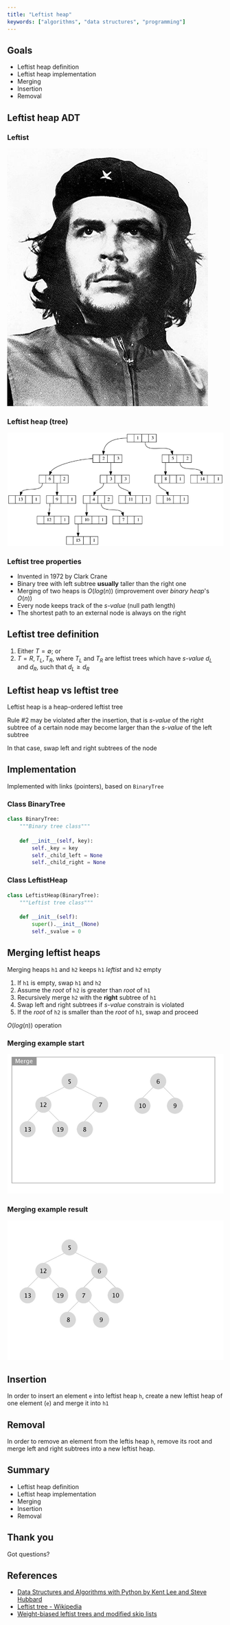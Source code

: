 ```yaml
---
title: "Leftist heap"
keywords: ["algorithms", "data structures", "programming"]
---
```


## Goals

* Leftist heap definition
* Leftist heap implementation
* Merging
* Insertion
* Removal

## Leftist heap ADT

### Leftist

![Che](images/che.jpg)

### Leftist heap (tree)

![Leftist tree](images/leftistheap.png)

### Leftist tree properties

* Invented in 1972 by Clark Crane
* Binary tree with left subtree **usually** taller than the right one
* Merging of two heaps is $O(log(n))$ (improvement over *binary heap*'s $O(n)$)
* Every node keeps track of the *s-value* (null path length)
* The shortest path to an external node is always on the right

## Leftist tree definition

1. Either $T=\emptyset$; or
2. $T={R,T_L,T_R}$, where $T_L$ and $T_R$ are leftist trees which have *s-value* $d_L$ and $d_R$, such that $d_L \ge d_R$

## Leftist heap vs leftist tree

Leftist heap is a heap-ordered leftist tree

Rule #2 may be violated after the insertion, that is *s-value* of the right subtree of a certain node may become larger than the *s-value* of the left subtree

In that case, swap left and right subtrees of the node

## Implementation

Implemented with links (pointers), based on `BinaryTree`

### Class BinaryTree
```python
class BinaryTree:
    """Binary tree class"""

    def __init__(self, key):
        self._key = key
        self._child_left = None
        self._child_right = None
```

### Class LeftistHeap

```python
class LeftistHeap(BinaryTree):
    """Leftist tree class"""

    def __init__(self):
        super().__init__(None)
        self._svalue = 0
```

## Merging leftist heaps

Merging heaps `h1` and `h2` keeps `h1` *leftist* and `h2` empty

1. If `h1` is empty, swap `h1` and `h2`
2. Assume the *root* of `h2` is greater than *root* of `h1`
3. Recursively merge `h2` with the **right** subtree of `h1`
4. Swap left and right subtrees if *s-value* constrain is violated
5. If the *root* of `h2` is smaller than the *root* of `h1`, swap and proceed

$O(log(n))$ operation

### Merging example start

![Two leftist heaps](images/HBLT_1.jpg)

### Merging example result

![Two leftist heaps](images/HBLT_9.jpg)

## Insertion

In order to insert an element `e` into leftist heap `h`, create a new leftist heap of one element (`e`) and merge it into `h1`

## Removal

In order to remove an element from the leftis heap `h`, remove its root and merge left and right subtrees into a new leftist heap.

## Summary

* Leftist heap definition
* Leftist heap implementation
* Merging
* Insertion
* Removal

## Thank you

Got questions?

## References

* [Data Structures and Algorithms with Python by Kent Lee and Steve Hubbard](https://dl.acm.org/citation.cfm?id=2732680)
* [Leftist tree - Wikipedia](https://en.wikipedia.org/wiki/Leftist_tree)
* [Weight-biased leftist trees and modified skip lists](https://www.cise.ufl.edu/~sahni/papers/wblt.pdf)
